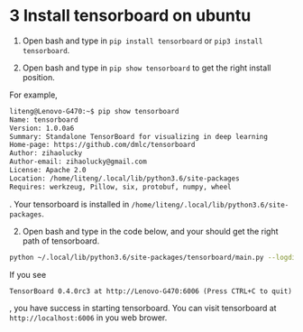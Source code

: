 # 3 Install tensorboard on ubuntu

1. Open bash and type in `pip install tensorboard` or `pip3 install tensorboard`.

2. Open bash and type in `pip show tensorboard` to get the right install position.

For example, 

```bash
liteng@Lenovo-G470:~$ pip show tensorboard
Name: tensorboard
Version: 1.0.0a6
Summary: Standalone TensorBoard for visualizing in deep learning
Home-page: https://github.com/dmlc/tensorboard
Author: zihaolucky
Author-email: zihaolucky@gmail.com
License: Apache 2.0
Location: /home/liteng/.local/lib/python3.6/site-packages
Requires: werkzeug, Pillow, six, protobuf, numpy, wheel
```

. Your tensorboard is installed in `/home/liteng/.local/lib/python3.6/site-packages`.

2. Open bash and type in the code below, and your should get the right path of tensorboard.

```bash
python ~/.local/lib/python3.6/site-packages/tensorboard/main.py --logdir=logs
```

If you see

```
TensorBoard 0.4.0rc3 at http://Lenovo-G470:6006 (Press CTRL+C to quit)
```

, you have success in starting tensorboard. You can visit tensorboard at `http://localhost:6006` in you web brower.